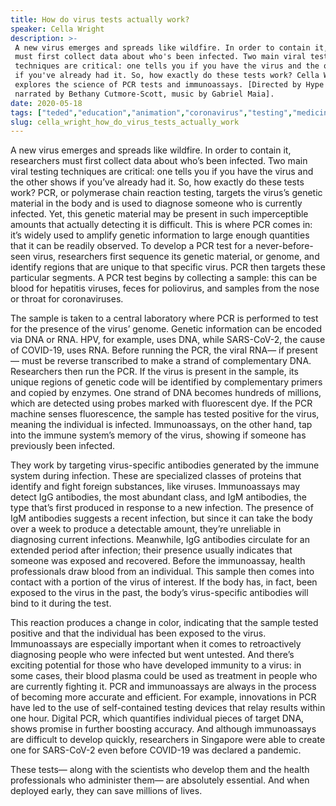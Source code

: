 ```yaml
---
title: How do virus tests actually work?
speaker: Cella Wright
description: >-
 A new virus emerges and spreads like wildfire. In order to contain it, researchers
 must first collect data about who's been infected. Two main viral testing
 techniques are critical: one tells you if you have the virus and the other shows
 if you've already had it. So, how exactly do these tests work? Cella Wright
 explores the science of PCR tests and immunoassays. [Directed by Hype CG,
 narrated by Bethany Cutmore-Scott, music by Gabriel Maia].
date: 2020-05-18
tags: ["teded","education","animation","coronavirus","testing","medicine","medical-research","dna","science","biology","public-health","health","healthcare","illness","disease"]
slug: cella_wright_how_do_virus_tests_actually_work
---
```


A new virus emerges and spreads like wildfire. In order to contain it, researchers must
first collect data about who’s been infected. Two main viral testing techniques are
critical: one tells you if you have the virus and the other shows if you’ve already had
it. So, how exactly do these tests work? PCR, or polymerase chain reaction testing,
targets the virus’s genetic material in the body and is used to diagnose someone who is
currently infected. Yet, this genetic material may be present in such imperceptible
amounts that actually detecting it is difficult. This is where PCR comes in: it’s widely
used to amplify genetic information to large enough quantities that it can be readily
observed. To develop a PCR test for a never-before-seen virus, researchers first sequence
 its genetic material, or genome, and identify regions that are unique to that specific
virus. PCR then targets these particular segments. A PCR test begins by collecting a
sample: this can be blood for hepatitis viruses, feces for poliovirus, and samples from
the nose or throat for coronaviruses.

The sample is taken to a central laboratory where PCR is performed to test for the
presence of the virus’ genome. Genetic information can be encoded via DNA or RNA. HPV,
for example, uses DNA, while SARS-CoV-2, the cause of COVID-19, uses RNA. Before running
the PCR, the viral RNA— if present— must be reverse transcribed to make a strand of
complementary DNA. Researchers then run the PCR. If the virus is present in the sample, 
its unique regions of genetic code will be identified by complementary primers and copied
by enzymes. One strand of DNA becomes hundreds of millions, which are detected using
probes marked with fluorescent dye. If the PCR machine senses fluorescence, the sample has
tested positive for the virus, meaning the individual is infected. Immunoassays, on the
other hand, tap into the immune system’s memory of the virus, showing if someone has
previously been infected.

They work by targeting virus-specific antibodies generated by the immune system during
infection. These are specialized classes of proteins that identify and fight foreign 
substances, like viruses. Immunoassays may detect IgG antibodies, the most abundant
class, and IgM antibodies, the type that’s first produced in response to a new infection.
The presence of IgM antibodies suggests a recent infection, but since it can take the
body over a week to produce a detectable amount, they’re unreliable in diagnosing 
current infections. Meanwhile, IgG antibodies circulate for an extended period after
infection; their presence usually indicates that someone was exposed and recovered. Before
the immunoassay, health professionals draw blood from an individual. This sample then
comes into contact with a portion of the virus of interest. If the body has, in fact,
been exposed to the virus in the past, the body’s virus-specific antibodies will bind to
it during the test.

This reaction produces a change in color, indicating that the sample tested positive and
that the individual has been exposed to the virus. Immunoassays are especially important
when it comes to retroactively diagnosing people who were infected but went untested. And
there’s exciting potential for those who have developed immunity to a virus: in some
cases, their blood plasma could be used as treatment in people who are currently fighting
it. PCR and immunoassays are always in the process of becoming more accurate and
efficient. For example, innovations in PCR have led to the use of self-contained testing
devices that relay results within one hour. Digital PCR, which quantifies individual 
pieces of target DNA, shows promise in further boosting accuracy. And although
immunoassays are difficult to develop quickly, researchers in Singapore were able to
create one for SARS-CoV-2 even before COVID-19 was declared a pandemic.

These tests— along with the scientists who develop them and the health professionals who
administer them— are absolutely essential. And when deployed early, they can save
millions of lives.

<!--
ad_duration=0
event="TED-Ed"
external_start_time=0
intro_duration=0
is_subtitle_required="False"
is_talk_featured="False"
language="en"
language_swap="False"
native_language="en"
number_of_related_talks=6
number_of_speakers=1
number_of_subtitled_videos=0
number_of_tags=15
number_of_talk_download_languages=9
number_of_talk_more_resources=0
number_of_talk_recommendations=0
number_of_talks_take_actions=0
post_ad_duration=0
published_timestamp="2020-05-18 15:19:33"
recording_date="2020-05-18"
speaker_is_published=0
speaker_name="Cella Wright"
talk_name="How do virus tests actually work?"
talks_tags=["teded","education","animation","coronavirus","testing","medicine","medical-research","dna","science","biology","public-health","health","healthcare","illness","disease"]
url_photo_talk="https://s3.amazonaws.com/talkstar-photos/uploads/a18bfe00-db53-4e24-831a-375ad27325ad/viraltesting_textless.jpg"
url_webpage="https://www.ted.com/talks/cella_wright_how_do_virus_tests_actually_work"
video_type_name="TED-Ed Original"
-->